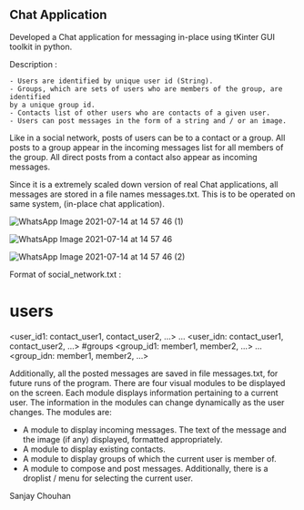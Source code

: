 ## Chat Application

Developed a Chat application for messaging in-place using tKinter GUI toolkit in python.

Description : 

	- Users are identified by unique user id (String).
	- Groups, which are sets of users who are members of the group, are identified
	by a unique group id.
	- Contacts list of other users who are contacts of a given user.
	- Users can post messages in the form of a string and / or an image.

Like in a social network, posts of users can be to a contact or a group. All posts to a group appear in the incoming messages list for all members of the group. All direct posts from a contact also appear as incoming messages.

Since it is a extremely scaled down version of real Chat applications, all messages are stored in a file names messages.txt.
This is to be operated on same system, (in-place chat application).

![WhatsApp Image 2021-07-14 at 14 57 46 (1)](https://user-images.githubusercontent.com/53087905/125599587-6a2005e3-8576-4845-bfbd-2d920ab61308.jpeg)

![WhatsApp Image 2021-07-14 at 14 57 46](https://user-images.githubusercontent.com/53087905/125599621-f6883e81-7a55-433a-870b-368373a234df.jpeg)

![WhatsApp Image 2021-07-14 at 14 57 46 (2)](https://user-images.githubusercontent.com/53087905/125599631-a2d352f7-2972-4d2b-8d77-dd5f9a50f2b9.jpeg)


Format of social_network.txt : 

# users
<user_id1: contact_user1, contact_user2, …>
…
<user_idn: contact_user1, contact_user2, …>
#groups
<group_id1: member1, member2, …>
…
<group_idn: member1, member2, …>

Additionally, all the posted messages are saved in file messages.txt, for future runs of the program.
There are four visual modules to be displayed on the screen. Each module displays information pertaining to a current user. The information in the modules can change dynamically as the user changes. The modules are:
- A module to display incoming messages. The text of the message and the image (if any) displayed, formatted appropriately.
- A module to display existing contacts.
- A module to display groups of which the current user is member of.
- A module to compose and post messages.
Additionally, there is a droplist / menu for selecting the current user.

Sanjay Chouhan
